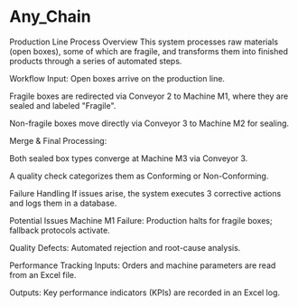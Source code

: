 # Any_Chain
Production Line Process Overview
This system processes raw materials (open boxes), some of which are fragile, and transforms them into finished products through a series of automated steps.

Workflow
Input: Open boxes arrive on the production line.

Fragile boxes are redirected via Conveyor 2 to Machine M1, where they are sealed and labeled "Fragile".

Non-fragile boxes move directly via Conveyor 3 to Machine M2 for sealing.

Merge & Final Processing:

Both sealed box types converge at Machine M3 via Conveyor 3.

A quality check categorizes them as Conforming or Non-Conforming.

Failure Handling
If issues arise, the system executes 3 corrective actions  and logs them in a database.

Potential Issues
Machine M1 Failure: Production halts for fragile boxes; fallback protocols activate.

Quality Defects: Automated rejection and root-cause analysis.

Performance Tracking
Inputs: Orders and machine parameters are read from an Excel file.

Outputs: Key performance indicators (KPIs) are recorded in an Excel log.
